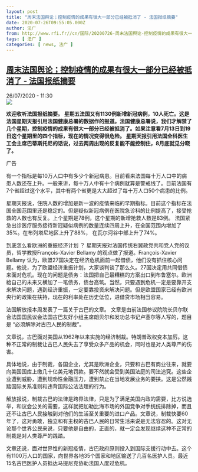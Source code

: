 ```yaml
---
layout: post
title: "周末法国舆论；控制疫情的成果有很大一部分已经被抵消了 - 法国报纸摘要"
date: 2020-07-26T09:55:05.000Z
author: 法广
from: http://www.rfi.fr//cn/国际/20200726-周末法国舆论-控制疫情的成果有很大一部分已经被抵消了
tags: [ 法广 ]
categories: [ news, 法广 ]
---
```

<!--1595757305000-->
[周末法国舆论；控制疫情的成果有很大一部分已经被抵消了 - 法国报纸摘要](http://www.rfi.fr//cn/%E5%9B%BD%E9%99%85/20200726-%E5%91%A8%E6%9C%AB%E6%B3%95%E5%9B%BD%E8%88%86%E8%AE%BA-%E6%8E%A7%E5%88%B6%E7%96%AB%E6%83%85%E7%9A%84%E6%88%90%E6%9E%9C%E6%9C%89%E5%BE%88%E5%A4%A7%E4%B8%80%E9%83%A8%E5%88%86%E5%B7%B2%E7%BB%8F%E8%A2%AB%E6%8A%B5%E6%B6%88%E4%BA%86)
------

<div>
<div>26/07/2020 - 11:30</div><img src="https://s.rfi.fr/media/display/7a6b9d8c-61e3-11ea-8577-005056a964fe/w:310/p:16x9/WB15399-RFI-CN-20100304.png"><p><strong>欢迎收听法国报纸摘要。 星期五法国又有1130例新增新冠病例，10人死亡。这是法国星期天报引用法国健康总署的数据作的报道。法国健康总署说，我们才解禁了几个星期，控制疫情的成果有很大一部分已经被抵消了。如果注意看7月13日到19日这个星期里的四个指标，现在的情况变得很危险。 星期天报引用法国全科医生工会主席巴蒂斯托尼的话说，过去两周出现的反复能不能控制住，8月底就见分晓了。</strong></p><div class="t-content__body u-clearfix"><div class="m-interstitial"><div class="m-interstitial__ad"><divclass="m-block-ad "data-tms-ad-type="box"data-tms-ad-status="idle"data-tms-ad-pos="1"><div class="m-block-ad__label"><span class="m-block-ad__label__text">广告</span></div><div class="m-block-ad__content"></div></div></div></div><p>有一个指标是每10万人口中有多少个新冠病患。目前看来法国每十万人口中的病患人数还在上升。一般来讲，每十万人中有十个病例就算是警戒线了。目前法国有7个省超过这个水平，其中有两个省更是大大超过了每十万人口50个病患的比例。</p><p>星期天报说，住院人数的增加是新一波的疫情来临的早期指标。目前这个指标在法国全国范围里还是稳定的。但是疑似新冠病例在医院急诊科的比例提高了，接受抢救的人数也有反复。上个星期是78例，这个星期的新增抢救人数是83例。 法国紧急出诊医疗服务接待新冠疑似病例的数量连续四周上升，在全国范围内增加了35%。在布列塔尼地区上升了88%， 在瓦尔河谷中部上升了74%。</p><p>到底怎么看欧洲的重振经济计划 ？ 星期天报对法国传统右翼政党共和党人党的议员，哲学教授François-Xavier Bellamy 的观点做了报道。François-Xavier Bellamy 认为，欧盟27国决定在经济危机面前一起借债，他们没有抓住核心问题。他说，为了欧盟经济重振计划，大家谈判谈了那么久。27国决定用共同借债来面对危机。现在的问题是债务：法国把自己最糟糕的方案出口到布鲁塞尔。欧洲給自己的未来又横加了一笔债务，债台高筑。当然，只要遇到危机一定是要靠开支来解决问题，遇到经济重振，一定要靠投资来解决问题。但是欧盟国家已经有欧洲央行的政策在扶持，现在的利率处在历史低位，进借贷市场相当容易。</p><p>法国解放报本周发表了一篇关于古巴的文章。 文章是由前法国参议院院长贝尔联合法国国民议会法国古巴友好小组主席朗贝尔和发功总书记卢塞尔等人写的，题目是 “必须解除对古巴人民的制裁”。</p><p>文章说，古巴面对美国从1962年以来实施的经济制裁。特朗普政权变本加厉。这种不正常的制裁让古巴人民失去了享受众多产品的机会，同时也是对人类尊严的伤害。</p><p>具体地说，由于制裁，各国企业，尤其是欧洲企业，只要和古巴有商业往来，就要向美国国库上缴几十亿美元地罚款。要不然就会受到美国法庭的司法追究。这些企业遭到威胁，遭到规劝性金融压力，遭到禁止在当地发展业务的要挟。这是公然践踏国际关系准则和违背国际公法法理的行为。</p><p>解放报说，制裁古巴的法律是跨界法律，只是为了满足美国内政的需要，比方说选举，和议会公关的需要，这样就把加勒比海市场的外国竞争对手统统排除掉，而且还不让古巴人民接触到对他们的生活至关重要的进口产品。文章说，制裁快要60年了，这对勇敢，独立和有主权的古巴人民的日常生活来说是无法容忍的。这对无论那个世界公民来说，只要他是自由的，正直的，就一定会发现继续这种不正常的制裁是对人类尊严的践踏。</p><p>文章还说，面对世界性的新冠疫情，古巴政府原则投入到国际支援行动中去。这个有1100万人口的国家，向世界各地35个国家和地区输送了几百名医护人员。最近15名古巴医护人员抵达马提尼克协助法国人度过危机。</p><p> </p><div class="o-self-promo o-self-promo--nl o-self-promo--hidden" data-selfpromo-newsletter></div><div class="o-self-promo o-self-promo--app o-self-promo--hidden" data-selfpromo-app></div></div>
</div>

